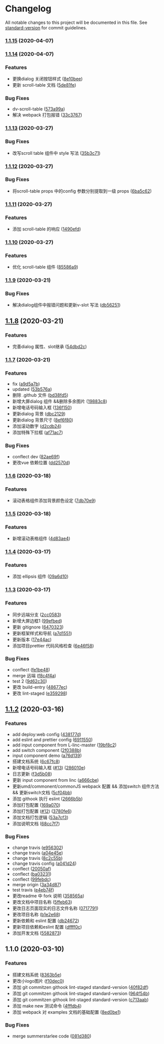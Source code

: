# Changelog

All notable changes to this project will be documented in this file. See [standard-version](https://github.com/conventional-changelog/standard-version) for commit guidelines.

### [1.1.15](https://github.com/FatriFE/FatriVueUI/compare/v1.1.14...v1.1.15) (2020-04-07)

### [1.1.14](https://github.com/FatriFE/FatriVueUI/compare/v1.1.13...v1.1.14) (2020-04-07)


### Features

* 更换dialog 关闭按钮样式 ([8e10bee](https://github.com/FatriFE/FatriVueUI/commit/8e10beec7b7958d46548797e002ec5c9f95f0ac7))
* 更新 scroll-table 文档 ([5de81fe](https://github.com/FatriFE/FatriVueUI/commit/5de81fee8659031b1ef66fef4e3e913c1106db86))


### Bug Fixes

* dv-scroll-table ([573a99a](https://github.com/FatriFE/FatriVueUI/commit/573a99ad74dfd8e6c1883a1f29a1749a652def45))
* 解决 webpack 打包报错 ([33c3767](https://github.com/FatriFE/FatriVueUI/commit/33c3767d0e5415e2cc04a5c2a4addc7a61e8c2ff))

### [1.1.13](https://github.com/FatriFE/FatriVueUI/compare/v1.1.12...v1.1.13) (2020-03-27)


### Bug Fixes

* 改写scroll table 组件中 style 写法 ([35b3c71](https://github.com/FatriFE/FatriVueUI/commit/35b3c71a1f5f972c7f1f6e6e35696b55010baf5c))

### [1.1.12](https://github.com/FatriFE/FatriVueUI/compare/v1.1.11...v1.1.12) (2020-03-27)


### Bug Fixes

* 将scroll-table props 中的config 参数分别提取到一级 props ([6ba5c62](https://github.com/FatriFE/FatriVueUI/commit/6ba5c62519c2ce89abc328b3e5973187ded8819f))

### [1.1.11](https://github.com/FatriFE/FatriVueUI/compare/v1.1.10...v1.1.11) (2020-03-27)


### Features

* 添加 scroll-table 的响应 ([1490efd](https://github.com/FatriFE/FatriVueUI/commit/1490efd94cec5f2cf9f5d9a7fc32fef9e8bcbb81))

### [1.1.10](https://github.com/FatriFE/FatriVueUI/compare/v1.1.9...v1.1.10) (2020-03-27)


### Features

* 优化 scroll-table 组件 ([85586a9](https://github.com/FatriFE/FatriVueUI/commit/85586a92153b53a2a95b48d69173a29a074ed379))

### [1.1.9](https://github.com/FatriFE/FatriVueUI/compare/v1.1.8...v1.1.9) (2020-03-21)


### Bug Fixes

* 解决dialog组件中报错问题和更新v-slot 写法 ([db56251](https://github.com/FatriFE/FatriVueUI/commit/db562513b6aaefdb476eafd2a25069eb52c237d6))

## [1.1.8](https://github.com/FatriFE/FatriVueUI/compare/v1.1.7...v1.1.8) (2020-03-21)


### Features

* 完善dialog 属性、slot继承 ([54dbd2c](https://github.com/FatriFE/FatriVueUI/commit/54dbd2ca1921b94cdefdeed87ddbd927c71af6ed))

### [1.1.7](https://github.com/FatriFE/FatriVueUI/compare/v1.1.6...v1.1.7) (2020-03-21)


### Features

* fix ([a9d5a7b](https://github.com/FatriFE/FatriVueUI/commit/a9d5a7b0b67e81972577db8dfb1ae8277c8372e9))
* updated ([53b576a](https://github.com/FatriFE/FatriVueUI/commit/53b576a24f61db5d3a0d7199ddb5e8eada21afba))
* 删除 .github 文件 ([bd38fd5](https://github.com/FatriFE/FatriVueUI/commit/bd38fd5029b9039c1fc6f3cb1d048b6d2bbb8640))
* 新增大屏dialog 组件 &&删除多余图片 ([19883c8](https://github.com/FatriFE/FatriVueUI/commit/19883c88fb6ed66aa5b5797e7f06b9787fe7fee4))
* 新增电话号码输入框 ([136f150](https://github.com/FatriFE/FatriVueUI/commit/136f150b73a59c97f805143172d043d7881686d4))
* 更新dialog 背景 ([dbc2129](https://github.com/FatriFE/FatriVueUI/commit/dbc2129d78613b05e68a14170946daf054ae5c72))
* 更新dialog 背景尺寸 ([8ef6f80](https://github.com/FatriFE/FatriVueUI/commit/8ef6f8031301402a263023c835703bde434cee14))
* 添加滚动数字 ([d2cdb24](https://github.com/FatriFE/FatriVueUI/commit/d2cdb24d74d59fc4b56eeaba794afc97057adaa5))
* 添加特殊下拉框 ([af71ac7](https://github.com/FatriFE/FatriVueUI/commit/af71ac7cf9afe5cb84f64c0c20f13d911c272298))


### Bug Fixes

* conflect dev ([82ae69f](https://github.com/FatriFE/FatriVueUI/commit/82ae69f8b4cd4faf316f6b2c9c33ee34d577699a))
* 更改vue 依赖位置 ([dd2570d](https://github.com/FatriFE/FatriVueUI/commit/dd2570d5533fa2874446ef31905f28e00fea73cc))

### [1.1.6](https://github.com/FatriFE/FatriVueUI/compare/v1.1.5...v1.1.6) (2020-03-18)


### Features

* 滚动表格组件添加背景颜色设定 ([7db70e9](https://github.com/FatriFE/FatriVueUI/commit/7db70e9dde66c1b63a4f3144239e0f597ef59f98))

### [1.1.5](https://github.com/FatriFE/FatriVueUI/compare/v1.1.4...v1.1.5) (2020-03-18)


### Features

* 新增滚动表格组件 ([4d83ae4](https://github.com/FatriFE/FatriVueUI/commit/4d83ae4b542e530d67f4a0f8238698572618744e))

### [1.1.4](https://github.com/FatriFE/FatriVueUI/compare/v1.1.3...v1.1.4) (2020-03-17)


### Features

* 添加 ellipsis 组件 ([09a6d10](https://github.com/FatriFE/FatriVueUI/commit/09a6d1044dba05bdbb6826a6f9763cbcbb8dca26))

### [1.1.3](https://github.com/FatriFE/FatriVueUI/compare/v1.2.0...v1.1.3) (2020-03-17)


### Features

* 同步远端分支 ([2cc0583](https://github.com/FatriFE/FatriVueUI/commit/2cc0583515c42eee5a3560b987ae62b2d2398fa8))
* 新增大屏边框1 ([99efbed](https://github.com/FatriFE/FatriVueUI/commit/99efbeda77c297bbf3d0fb7a036e7b022014cbf6))
* 更新 gitignore ([6470323](https://github.com/FatriFE/FatriVueUI/commit/64703231879ae63ca6da1366386fedfe40975821))
* 更新框架样式和导航 ([a7d1551](https://github.com/FatriFE/FatriVueUI/commit/a7d1551f7add7e0c93f717470fbc4710bc4c6ee6))
* 更新版本 ([17e44ac](https://github.com/FatriFE/FatriVueUI/commit/17e44acb1b2c951c38a723e52b0de27341ed58fe))
* 添加项目prettier 代码风格检查 ([6e46f58](https://github.com/FatriFE/FatriVueUI/commit/6e46f583c564a8f04305899d7ed6bf87c18f4d13))


### Bug Fixes

* conflect ([fe1be48](https://github.com/FatriFE/FatriVueUI/commit/fe1be4849954d9f52806c82e0d06c93f73a841ac))
* merge 远端 ([f8c4f4a](https://github.com/FatriFE/FatriVueUI/commit/f8c4f4ada25983d5827b06a3e325e6c1947c3ae0))
* test 2 ([9d62c30](https://github.com/FatriFE/FatriVueUI/commit/9d62c3082e6e72fb7d8f8657b477744db8971f77))
* 更改 build-entry ([48677ec](https://github.com/FatriFE/FatriVueUI/commit/48677eca6618063a5f73a7cf4c4cb663c55c1944))
* 更改 lint-staged ([e359298](https://github.com/FatriFE/FatriVueUI/commit/e359298c0b0c7df2b9793e2a61be68887e526e4e))

## [1.1.2](https://github.com/FatriFE/FatriVueUI/compare/v1.1.0...v1.2.0) (2020-03-16)


### Features

* add deploy:web config ([438177d](https://github.com/FatriFE/FatriVueUI/commit/438177d7b32ba1cd3b27e9985dd26f0e852694b5))
* add eslint and prettier config ([6911550](https://github.com/FatriFE/FatriVueUI/commit/691155027aa0c75775bda9c65816e2736145d503))
* add input component from L-linc-master ([19bf8c2](https://github.com/FatriFE/FatriVueUI/commit/19bf8c2641f48f93afa90b6cd19cbf394e93f619))
* add switch component ([2f0388b](https://github.com/FatriFE/FatriVueUI/commit/2f0388b7401c96ec5c44628d5b635a9bea223e26))
* input component demo ([a76d139](https://github.com/FatriFE/FatriVueUI/commit/a76d139f66dd272596fb3e46b9bff031ffa059ec))
* 搭建文档系统 ([6c67fc8](https://github.com/FatriFE/FatriVueUI/commit/6c67fc81cbf21eeef76efb54360b8ce78c22ae1a))
* 新增电话号码输入框 ([#13](https://github.com/FatriFE/FatriVueUI/issues/13)) ([286010e](https://github.com/FatriFE/FatriVueUI/commit/286010e671639b5fd67f1e3415f5ab4db783550c))
* 日志更新 ([f3d5b08](https://github.com/FatriFE/FatriVueUI/commit/f3d5b0882dedaf449460640820da95822b3c0148))
* 更新 input component from linc ([a666cbe](https://github.com/FatriFE/FatriVueUI/commit/a666cbefbc7b5053d76d9322e9b5538d16bd3f29))
* 更新umd/commonent/commonJS webpack 配置 && 添加switch 组件方法 && 更新switch文档 ([5cf04bb](https://github.com/FatriFE/FatriVueUI/commit/5cf04bbcc1b7cb87210c1fb116779991e6ef8457))
* 添加 githook 执行 eslint ([2666b5b](https://github.com/FatriFE/FatriVueUI/commit/2666b5b4112a87c79cead032cf408cace61930a9))
* 添加打包配置 ([169a070](https://github.com/FatriFE/FatriVueUI/commit/169a070c4996d2de2fc04c17d293c6d455f25019))
* 添加打包配置 ([#12](https://github.com/FatriFE/FatriVueUI/issues/12)) ([3780fe6](https://github.com/FatriFE/FatriVueUI/commit/3780fe6c1ac151a5794509a6b60dd1c7960664fb))
* 添加文档打包逻辑 ([53a7cf3](https://github.com/FatriFE/FatriVueUI/commit/53a7cf3ec446ac388cc82a733902cd3660f710fe))
* 添加说明文档 ([68cc7f7](https://github.com/FatriFE/FatriVueUI/commit/68cc7f73397c6c5bfa192222933a8a52da52f7d5))


### Bug Fixes

* change travis ([e956302](https://github.com/FatriFE/FatriVueUI/commit/e95630283ae2d83f2789aa5fe3ed8eb2451b86de))
* change travis ([a04e45e](https://github.com/FatriFE/FatriVueUI/commit/a04e45e72f1f14321f5f8852e69ffe4fa6fabac3))
* change travis ([8c2c55b](https://github.com/FatriFE/FatriVueUI/commit/8c2c55b5cf63b9b90eaff144dfbaee459a1b3372))
* change travis config ([a041d24](https://github.com/FatriFE/FatriVueUI/commit/a041d24327a6cccf8153e21b1348be6ed2bb4e47))
* conflect ([20050af](https://github.com/FatriFE/FatriVueUI/commit/20050af6218c7771f18c3fefc14e61297599a505))
* conflect ([ba03231](https://github.com/FatriFE/FatriVueUI/commit/ba03231c60f97e0864e3295dc1e9e2a18a1ece25))
* conflect ([99febdc](https://github.com/FatriFE/FatriVueUI/commit/99febdca01f57fe194ad1ab9689ce7105fa4cc42))
* merge origin ([3a34d87](https://github.com/FatriFE/FatriVueUI/commit/3a34d874a782931cbbc4024124efaa6b03080e2a))
* test travis ([e4eb74f](https://github.com/FatriFE/FatriVueUI/commit/e4eb74ff74e055e4f74bd684c5ddf48dfb0c9af4))
* 更改readme 中 fork 说明 ([358565a](https://github.com/FatriFE/FatriVueUI/commit/358565a78377b630c64e399aa1e5ee35c089f0ae))
* 更改文档中项目名称 ([5ffeb63](https://github.com/FatriFE/FatriVueUI/commit/5ffeb63a5d8b86f095d395c08fe1fe54108e0f74))
* 更改日志页面现实的日志文件名称 ([0717791](https://github.com/FatriFE/FatriVueUI/commit/07177917877adcfcfd629e4eeeb9bcad8f6242f7))
* 更改项目名称 ([b1e2e68](https://github.com/FatriFE/FatriVueUI/commit/b1e2e680819fcad4bc666f5187015268a20d7601))
* 更新依赖和 eslint  配置 ([db24672](https://github.com/FatriFE/FatriVueUI/commit/db246723dcf16d12708e6b7d176841b2abc20ab1))
* 更新项目依赖和eslint 配置 ([dffff0c](https://github.com/FatriFE/FatriVueUI/commit/dffff0ca32a26c1cdde846601edbfbb77f3744d0))
* 添加开发文档 ([5582873](https://github.com/FatriFE/FatriVueUI/commit/55828736671dceb4369a80a0ce45b49d2ffb804a))

## 1.1.0 (2020-03-10)


### Features

* 搭建文档系统 ([8363b5e](https://github.com/FatriFE/FatriVueUI/commit/8363b5ef6bdc4b144cf6472564b6cce238829a1b))
* 更改小logo图片 ([f10dec0](https://github.com/FatriFE/FatriVueUI/commit/f10dec028ab3795abd6b1ba94122f7858304a48a))
* 添加 git  commitzen  githook lint-staged standard-version ([40f82df](https://github.com/FatriFE/FatriVueUI/commit/40f82dff9b27d0154999e7bf087abaf3bc516631))
* 添加 git  commitzen  githook lint-staged standard-version ([964f54b](https://github.com/FatriFE/FatriVueUI/commit/964f54bfaf6cb3d45cdb7566632aa4317db6d309))
* 添加 git  commitzen  githook lint-staged standard-version ([c713aab](https://github.com/FatriFE/FatriVueUI/commit/c713aabf228b2c39915a3782bee5d401a7b4bd8b))
* 添加 make new 测试命令 ([4fffdb4](https://github.com/FatriFE/FatriVueUI/commit/4fffdb45a0ff58c6b241b4fa1dfd4624ff54f633))
* 添加 webpack 对 examples 文档的基础配置 ([8ed0be1](https://github.com/FatriFE/FatriVueUI/commit/8ed0be1056f505c2f9b3e2ad82c6c5cee9fbeccb))


### Bug Fixes

* merge summerstarlee code ([081d380](https://github.com/FatriFE/FatriVueUI/commit/081d38086f5c5272c211b6af134745318fb2d005))
